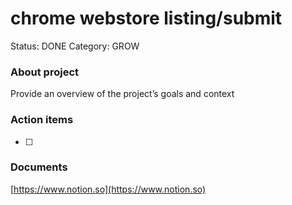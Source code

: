 # chrome webstore listing/submit

Status: DONE
Category: GROW

### About project

Provide an overview of the project’s goals and context

### Action items

- [ ]  

### Documents

[https://www.notion.so](https://www.notion.so)